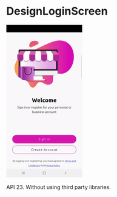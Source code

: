 # DesignLoginScreen

<img src="https://github.com/aleksandr-hrankin/pictures/blob/main/design_login_screen_new.gif" width="200" height="400"/>

API 23. Without using third party libraries.
